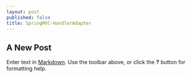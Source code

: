 ```yaml
---
layout: post
published: false
title: SpringMVC-HandlerAdapter
---
```

## A New Post

Enter text in [Markdown](http://daringfireball.net/projects/markdown/). Use the toolbar above, or click the **?** button for formatting help.
